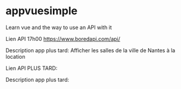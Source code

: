 # appvuesimple
Learn vue and the way to use an API with it

Lien API 17h00
https://www.boredapi.com/api/


Description app plus tard:
Afficher les salles de la ville de Nantes à la location

Lien API PLUS TARD:

Description app plus tard:


